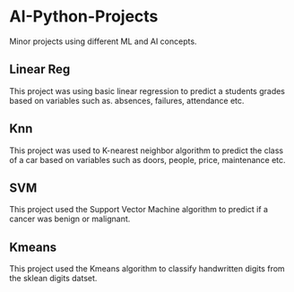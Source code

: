 # AI-Python-Projects
Minor projects using different ML and AI concepts. 

## Linear Reg
This project was using basic linear regression to predict a students grades based on variables such as. absences, failures, attendance etc. 

## Knn 
This project was used to K-nearest neighbor algorithm to predict the class of a car based on variables such as doors, people, price, maintenance etc. 

## SVM
This project used the Support Vector Machine algorithm to predict if a cancer was benign or malignant. 

## Kmeans 
This project used the Kmeans algorithm to classify handwritten digits from the sklean digits datset. 